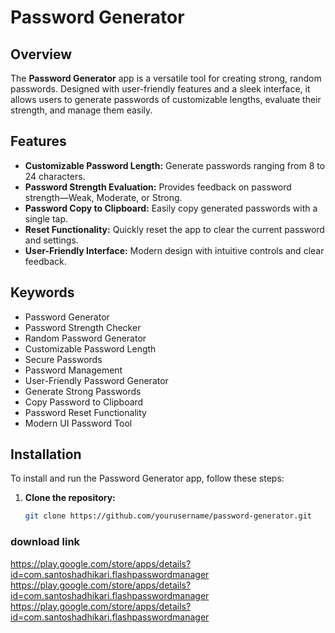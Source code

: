 # Password Generator

## Overview

The **Password Generator** app is a versatile tool for creating strong, random passwords. Designed with user-friendly features and a sleek interface, it allows users to generate passwords of customizable lengths, evaluate their strength, and manage them easily.

## Features

- **Customizable Password Length:** Generate passwords ranging from 8 to 24 characters.
- **Password Strength Evaluation:** Provides feedback on password strength—Weak, Moderate, or Strong.
- **Password Copy to Clipboard:** Easily copy generated passwords with a single tap.
- **Reset Functionality:** Quickly reset the app to clear the current password and settings.
- **User-Friendly Interface:** Modern design with intuitive controls and clear feedback.

## Keywords

- Password Generator
- Password Strength Checker
- Random Password Generator
- Customizable Password Length
- Secure Passwords
- Password Management
- User-Friendly Password Generator
- Generate Strong Passwords
- Copy Password to Clipboard
- Password Reset Functionality
- Modern UI Password Tool

## Installation

To install and run the Password Generator app, follow these steps:

1. **Clone the repository:**

   ```sh
   git clone https://github.com/yourusername/password-generator.git


### download link

https://play.google.com/store/apps/details?id=com.santoshadhikari.flashpasswordmanager
https://play.google.com/store/apps/details?id=com.santoshadhikari.flashpasswordmanager
https://play.google.com/store/apps/details?id=com.santoshadhikari.flashpasswordmanager
